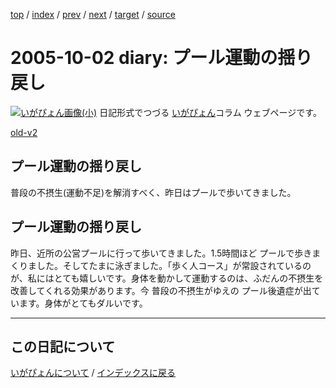 [top](https://igapyon.github.io/diary/) 
 / [index](https://igapyon.github.io/diary/2005/index.html) 
 / [prev](https://igapyon.github.io/diary/2005/ig051001.html) 
 / [next](https://igapyon.github.io/diary/2005/ig051004.html) 
 / [target](https://igapyon.github.io/diary/2005/ig051002.html) 
 / [source](https://github.com/igapyon/diary/blob/gh-pages/2005/ig051002.html.src.md) 

2005-10-02 diary: プール運動の揺り戻し
=====================================================================================================
[![いがぴょん画像(小)](https://igapyon.github.io/diary/images/iga200306s.jpg "いがぴょん")](https://igapyon.github.io/diary/memo/memoigapyon.html) 日記形式でつづる [いがぴょん](https://igapyon.github.io/diary/memo/memoigapyon.html)コラム ウェブページです。

[old-v2](ig051002-orig.html)

## プール運動の揺り戻し

普段の不摂生(運動不足)を解消すべく、昨日はプールで歩いてきました。


## プール運動の揺り戻し

昨日、近所の公営プールに行って歩いてきました。1.5時間ほど プールで歩きまくりました。そしてたまに泳ぎました。「歩く人コース」が常設されているのが、私にはとても嬉しいです。身体を動かして運動するのは、ふだんの不摂生を改善してくれる効果があります。今 普段の不摂生がゆえの プール後遺症が出ています。身体がとてもダルいです。

----------------------------------------------------------------------------------------------------

## この日記について
[いがぴょんについて](https://igapyon.github.io/diary/memo/memoigapyon.html) / [インデックスに戻る](https://igapyon.github.io/diary/idxall.html)
